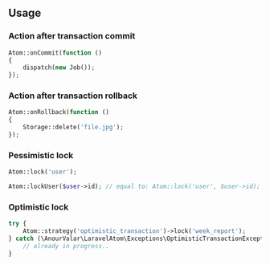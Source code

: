 ## Usage

### Action after transaction commit
```php
Atom::onCommit(function ()
{
    dispatch(new Job());
});
```


### Action after transaction rollback
```php
Atom::onRollback(function ()
{
    Storage::delete('file.jpg');
});
```


### Pessimistic lock
```php
Atom::lock('user');
```

```php
Atom::lockUser($user->id); // equal to: Atom::lock('user', $user->id);
```


### Optimistic lock
```php
try {
    Atom::strategy('optimistic_transaction')->lock('week_report');
} catch (\AnourValar\LaravelAtom\Exceptions\OptimisticTransactionException $e) {
    // already in progress..
}
```
